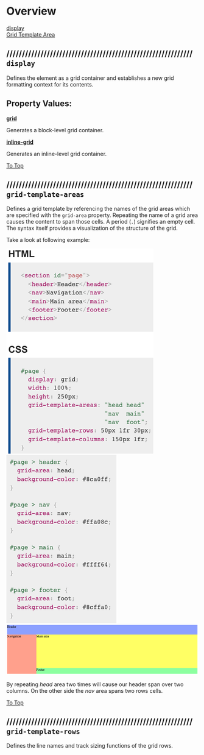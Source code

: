 # Overview

[display](#-display) <br>
[Grid Template Area](#-grid-template-areas) <br>

## //////////////////////////////////////////////////////////// `display`

Defines the element as a grid container and establishes a new grid formatting context for its contents.

## Property Values:

<ins>**grid**</ins>

Generates a block-level grid container.

<ins>**inline-grid**</ins>

Generates an inline-level grid container.

[To Top](#overview)

## //////////////////////////////////////////////////////////// `grid-template-areas`

Defines a grid template by referencing the names of the grid areas which are specified with the `grid-area` property. Repeating the name of a grid area causes the content to span those cells. A period (`.`) signifies an empty cell. The syntax itself provides a visualization of the structure of the grid.

Take a look at following example:

![grid-template-example](pics/grid-template-exampleII.png) <br>
![grid-template-example](pics/grid-template-exampleI.png) <br>
![grid-template-result](pics/grid-template-result.png) <br>

By repeating _head_ area two times will cause our header span over two columns. On the other side the _nav_ area spans two rows cells.

[To Top](#overview)

## //////////////////////////////////////////////////////////// `grid-template-rows`

Defines the line names and track sizing functions of the grid rows. 
